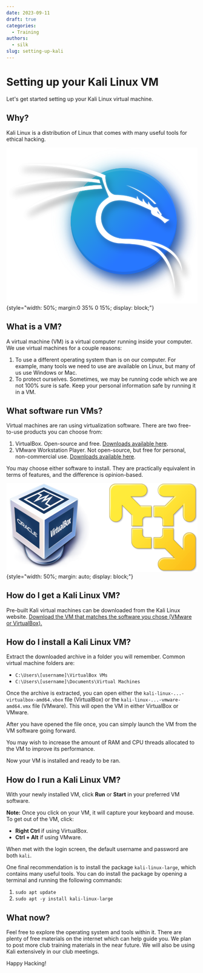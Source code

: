 ```yaml
---
date: 2023-09-11
draft: true
categories:
  - Training
authors:
  - silk
slug: setting-up-kali
---
```


# Setting up your Kali Linux VM

Let's get started setting up your Kali Linux virtual machine.

## Why?

Kali Linux is a distribution of Linux that comes with many useful tools for ethical hacking.

![Kali Linux](./images/kali-dragon-icon.svg){style="width: 50%; margin:0 35% 0 15%; display: block;"}

<!-- more -->

## What is a VM?

A virtual machine (VM) is a virtual computer running inside your computer. We use virtual machines for a couple reasons:

1. To use a different operating system than is on our computer. For example, many tools we need to use are available on Linux, but many of us use Windows or Mac.
2. To protect ourselves. Sometimes, we may be running code which we are not 100% sure is safe. Keep your personal information safe by running it in a VM.

## What software run VMs?

Virtual machines are ran using virtualization software. There are two free-to-use products you can choose from:

1. VirtualBox. Open-source and free. [Downloads available here](https://www.virtualbox.org/wiki/Downloads).
2. VMware Workstation Player. Not open-source, but free for personal, non-commercial use. [Downloads available here](https://www.vmware.com/ca/products/workstation-player.html).

You may choose either software to install. They are practically equivalent in terms of features, and the difference is opinion-based.

![VM Software](./images/vmsoftware.png){style="width: 50%; margin: auto; display: block;"}

## How do I get a Kali Linux VM?

Pre-built Kali virtual machines can be downloaded from the Kali Linux website. [Download the VM that matches the software you chose (VMware or VirtualBox).](https://www.kali.org/get-kali/#kali-virtual-machines)

## How do I install a Kali Linux VM?

Extract the downloaded archive in a folder you will remember. Common virtual machine folders are:

- `C:\Users\[username]\VirtualBox VMs`
- `C:\Users\[username]\Documents\Virtual Machines`

Once the archive is extracted, you can open either the `kali-linux-...-virtualbox-amd64.vbox` file (VirtualBox) or the `kali-linux-...-vmware-amd64.vmx` file (VMware). This will open the VM in either VirtualBox or VMware.

After you have opened the file once, you can simply launch the VM from the VM software going forward.

You may wish to increase the amount of RAM and CPU threads allocated to the VM to improve its performance.

Now your VM is installed and ready to be ran.

## How do I run a Kali Linux VM?

With your newly installed VM, click **Run** or **Start** in your preferred VM software.

**Note:** Once you click on your VM, it will capture your keyboard and mouse. To get out of the VM, click:

- **Right Ctrl** if using VirtualBox.
- **Ctrl + Alt** if using VMware.

When met with the login screen, the default username and password are both `kali`.

One final recommendation is to install the package `kali-linux-large`, which contains many useful tools. You can do install the package by opening a terminal and running the following commands:

1. `sudo apt update`
2. `sudo apt -y install kali-linux-large`

## What now?

Feel free to explore the operating system and tools within it. There are plenty of free materials on the internet which can help guide you. We plan to post more club training materials in the near future. We will also be using Kali extensively in our club meetings.

Happy Hacking!
